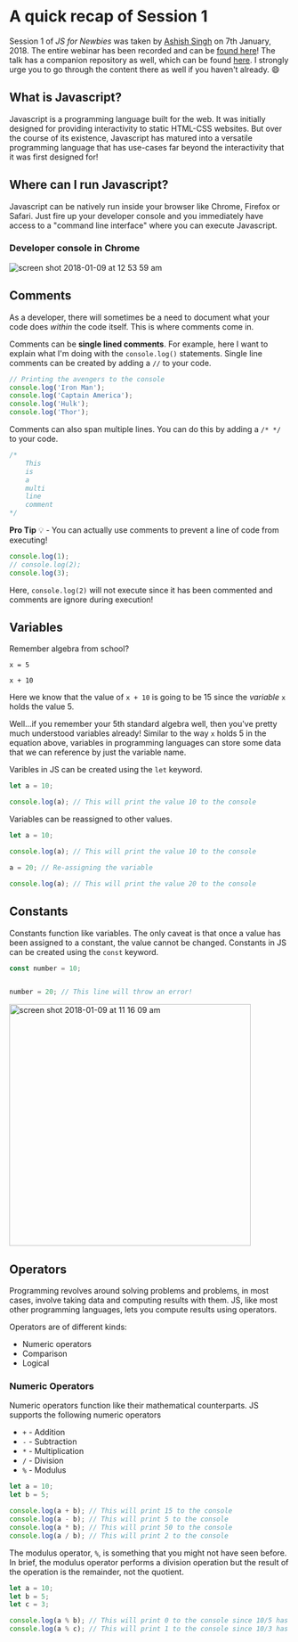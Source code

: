# A quick recap of Session 1

Session 1 of *JS for Newbies* was taken by [Ashish Singh](https://github.com/ashish1729) on 7th January, 2018. The entire webinar has been recorded and can be [found here](https://www.youtube.com/watch?v=aljqhsGXgkk)! The talk has a companion repository as well, which can be found [here](https://github.com/ashish1729/jsForNewbies-talk-1). I strongly urge you to go through the content there as well if you haven't already. 😄

## What is Javascript?

Javascript is a programming language built for the web. It was initially designed for providing interactivity to static HTML-CSS websites. But over the course of its existence, Javascript has matured into a versatile programming language that has use-cases far beyond the interactivity that it was first designed for!

## Where can I run Javascript?

Javascript can be natively run inside your browser like Chrome, Firefox or Safari. Just fire up your developer console and you immediately have access to a "command line interface" where you can execute Javascript.

### Developer console in Chrome

![screen shot 2018-01-09 at 12 53 59 am](https://user-images.githubusercontent.com/6417910/34688300-a720488a-f4d7-11e7-8ffe-3c736d854ae0.png)

## Comments

As a developer, there will sometimes be a need to document what your code does *within* the code itself. This is where comments come in.

Comments can be **single lined comments**. For example, here I want to explain what I'm doing with the `console.log()` statements. Single line comments can be created by adding a `//` to your code.

```javascript
// Printing the avengers to the console
console.log('Iron Man');
console.log('Captain America');
console.log('Hulk');
console.log('Thor');
```

Comments can also span multiple lines. You can do this by adding a `/* */` to your code.

```javascript
/*
    This
    is
    a
    multi
    line
    comment
*/
```

**Pro Tip** 💡 - You can actually use comments to prevent a line of code from executing!

```javascript
console.log(1);
// console.log(2);
console.log(3);
```

Here, `console.log(2)` will not execute since it has been commented and comments are ignore during execution!

## Variables

Remember algebra from school? 

```
x = 5

x + 10
```

Here we know that the value of `x + 10` is going to be 15 since the *variable* `x` holds the value 5.

Well...if you remember your 5th standard algebra well, then you've pretty much understood variables already! Similar to the way `x` holds 5 in the equation above, variables in programming languages can store some data that we can reference by just the variable name.

Varibles in JS can be created using the `let` keyword.

```javascript
let a = 10;

console.log(a); // This will print the value 10 to the console
```

Variables can be reassigned to other values.

```javascript
let a = 10;

console.log(a); // This will print the value 10 to the console

a = 20; // Re-assigning the variable

console.log(a); // This will print the value 20 to the console
```

## Constants

Constants function like variables. The only caveat is that once a value has been assigned to a constant, the value cannot be changed. Constants in JS can be created using the `const` keyword.

```javascript
const number = 10;


number = 20; // This line will throw an error!
```

<img width="434" alt="screen shot 2018-01-09 at 11 16 09 am" src="https://user-images.githubusercontent.com/6417910/34706559-9158c5fc-f52e-11e7-9a0e-ef162c485505.png">

## Operators

Programming revolves around solving problems and problems, in most cases, involve taking data and computing results with them. JS, like most other programming languages, lets you compute results using operators.

Operators are of different kinds:

- Numeric operators
- Comparison
- Logical

### Numeric Operators

Numeric operators function like their mathematical counterparts. JS supports the following numeric operators

- `+` - Addition
- `-` - Subtraction
- `*` - Multiplication
- `/` - Division
- `%` - Modulus

```javascript
let a = 10;
let b = 5;

console.log(a + b); // This will print 15 to the console
console.log(a - b); // This will print 5 to the console
console.log(a * b); // This will print 50 to the console
console.log(a / b); // This will print 2 to the console
```

The modulus operator, `%`, is something that you might not have seen before. In brief, the modulus operator performs a division operation but the result of the operation is the remainder, not the quotient.

```javascript
let a = 10;
let b = 5;
let c = 3;

console.log(a % b); // This will print 0 to the console since 10/5 has 0 remainder.
console.log(a % c); // This will print 1 to the console since 10/3 has a 1 remainder.
```